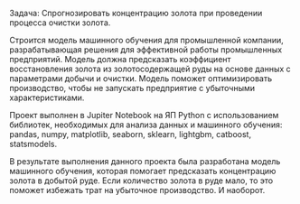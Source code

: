 Задача: Спрогнозировать концентрацию золота при проведении процесса очистки золота.

Строится модель машинного обучения для промышленной компании, разрабатывающая решения для эффективной работы промышленных предприятий. Модель должна предсказать коэффициент восстановления золота из золотосодержащей руды на основе данных с параметрами добычи и очистки. Модель поможет оптимизировать производство, чтобы не запускать предприятие с убыточными характеристиками.

Проект выполнен в Jupiter Notebook на ЯП Python с использованием библиотек, необходимых для анализа данных и машинного обучения: pandas, numpy, matplotlib, seaborn, sklearn, lightgbm, catboost, statsmodels.

В результате выполнения данного проекта была разработана модель машинного обучения, которая помогает предсказать концентрацию золота в добытой руде. Если количество золота в руде мало, то это поможет избежать трат на убыточное производство. И наоборот. 

